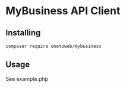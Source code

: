 # MyBusiness API Client

## Installing 

```bash
composer require onetoweb/mybusiness
```

## Usage

See example.php
